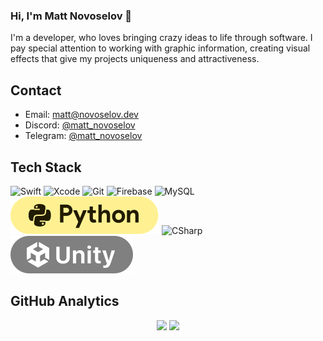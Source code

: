 ### Hi, I'm Matt Novoselov 👋

I'm a developer, who loves bringing crazy ideas to life through software. I pay special attention to working with graphic information, creating visual effects that give my projects uniqueness and attractiveness.

## Contact
- Email: [matt@novoselov.dev](mailto://matt@novoselov.dev)
- Discord: [@matt_novoselov](https://discordapp.com/users/matt_novoselov/)
- Telegram: [@matt_novoselov](https://t.me/matt_novoselov)

## Tech Stack
![Swift](https://ziadoua.github.io/m3-Markdown-Badges/badges/Swift/swift3.svg)
![Xcode](https://ziadoua.github.io/m3-Markdown-Badges/badges/Xcode/xcode3.svg)
![Git](https://ziadoua.github.io/m3-Markdown-Badges/badges/Git/git3.svg)
![Firebase](https://ziadoua.github.io/m3-Markdown-Badges/badges/Firebase/firebase3.svg)
![MySQL](https://ziadoua.github.io/m3-Markdown-Badges/badges/MySQL/mysql3.svg)
![Python](https://github.com/matt-novoselov/matt-novoselov/blob/6872ce8655961e21e6e7a6f7b840cd0997ca35b1/Files/python.svg)
![CSharp](https://ziadoua.github.io/m3-Markdown-Badges/badges/CSharp/csharp3.svg)
![Unity](https://github.com/matt-novoselov/matt-novoselov/blob/86cfe2ae3343809fece7eead2006efbf3a3cb60b/Files/Unity.svg)


## GitHub Analytics
<p align="center">
  <img height="180em" src="https://github-readme-stats-eight-theta.vercel.app/api?username=matt-novoselov&show_icons=true&include_all_commits=true&count_private=true&hide=issues&theme=dark"/>
  <img height="180em" src="https://github-readme-stats-eight-theta.vercel.app/api/top-langs/?username=matt-novoselov&layout=compact&theme=dark"/>
</p>
